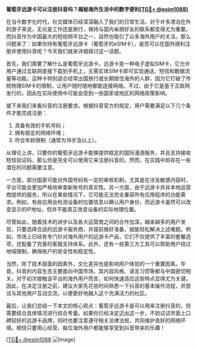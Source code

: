 **葡萄牙远游卡可以注册抖音吗？揭秘海外生活中的数字便利[[TG💪+ @esim1088](https://t.me/s/esim1088)]**

在当今数字化时代，社交媒体已经深深融入了我们的日常生活。对于许多漂泊在外的游子来说，无论是工作还是旅行，保持与国内亲朋好友的联系都变得尤为重要。而抖音作为中国最大的短视频平台之一，自然也吸引了众多海外用户的关注。那么问题来了：如果你持有葡萄牙远游卡（葡萄牙的eSIM卡），是否可以在国外顺利注册并使用抖音呢？今天我们就来详细探讨这一话题。

首先，我们需要了解什么是葡萄牙远游卡。远游卡是一种电子虚拟SIM卡，它允许用户通过互联网直接下载到手机上，无需实体SIM卡即可实现通话、短信和数据流量等功能。这种卡特别适合经常出国旅行或长期居住海外的人群，因为它打破了传统物理SIM卡的限制，让用户随时随地都能连接网络。不过，由于它是基于互联网发行的，因此在实际使用中可能会受到一些国家或地区的网络政策影响。

接下来我们来看抖音的注册要求。根据抖音官方的规定，用户需要满足以下几个条件才能完成注册：
1. 具备有效的手机号码；
2. 拥有稳定的网络环境；
3. 符合年龄限制（通常为18岁及以上）。

从理论上讲，只要你的葡萄牙远游卡能够提供稳定的国际漫游服务，并且支持接收短信验证码，那么你是完全可以使用它来注册抖音的。然而，在实践中却存在一些潜在的问题需要注意。

一方面，部分国家可能对外国号码有一定的审核机制，尤其是在涉及敏感内容时，平台可能会更加严格地审查新账号的真实性。另一方面，由于远游卡并非本地运营商提供的服务，所以在某些情况下，它可能无法完全兼容所有应用程序的功能需求。例如，有些应用会检测设备的位置信息以确认用户身份，而远游卡虽然可以改变显示的IP地址，但并不能真正改变设备的实际地理位置。

尽管如此，随着技术的进步以及各大运营商之间的合作加深，越来越多的用户发现，只要选择合适的远游卡服务商，并提前做好准备，就能轻松解决上述难题。例如，市场上已经有专门针对海外用户的远游卡产品，它们不仅提供了丰富的套餐选项，还配备了完善的客服支持体系。此外，还有一些第三方工具可以帮助用户绕过地域限制，确保账户的安全性和稳定性。

当然，除了技术层面的因素外，文化差异也是影响用户体验的一个重要因素。毕竟，抖音的内容生态主要面向中国市场，其内容风格、语言习惯等都与中国密切相关。对于初次接触该平台的海外用户而言，如何快速适应这些特点显得尤为关键。因此，在决定注册之前，建议大家先花些时间熟悉一下抖音的基本操作流程，并尝试与其他用户互动交流，以便更好地融入这个充满活力的社区。

最后，让我们总结一下本文的核心观点：葡萄牙远游卡是可以用来注册抖音的，但需要结合具体情况进行综合考量。如果你已经决定迈出这一步，不妨试试市面上口碑较好的远游卡品牌，同时也要注意遵守相关法律法规，共同维护良好的网络环境。相信只要用心经营，每位海外用户都能够享受到抖音带来的乐趣！

[[TG💪+ @esim1088](https://t.me/s/esim1088) ![Image](https://i.postimg.cc/4NQfJmqS/Snipaste-2025-05-13-00-14-12.png)]